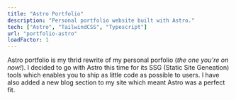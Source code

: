 ```yaml
---
title: "Astro Portfolio"
description: "Personal portfolio website built with Astro."
tech: ["Astro", "TailwindCSS", "Typescript"]
url: "portfolio-astro"
loadFactor: 1
---
```


Astro portfolio is my thrid rewrite of my personal porfolio (_the one you're on now!_).
I decided to go with Astro this time for its SSG (Static Site Geneation) tools
which enables you to ship as little code as possible to users. I have also
added a new blog section to my site which meant Astro was a perfect fit.
